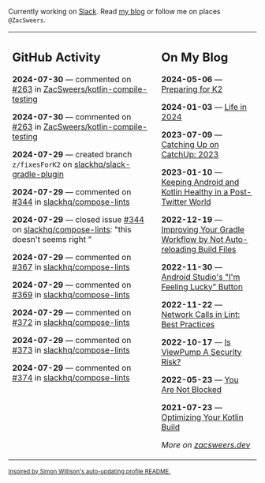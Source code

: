 Currently working on [Slack](https://slack.com/). Read [my blog](https://zacsweers.dev/) or follow me on places `@ZacSweers`.

<table><tr><td valign="top" width="60%">

## GitHub Activity
<!-- githubActivity starts -->
**2024-07-30** — commented on [#263](https://github.com/ZacSweers/kotlin-compile-testing/pull/263#issuecomment-2258553685) in [ZacSweers/kotlin-compile-testing](https://github.com/ZacSweers/kotlin-compile-testing)

**2024-07-30** — commented on [#263](https://github.com/ZacSweers/kotlin-compile-testing/pull/263#issuecomment-2258400804) in [ZacSweers/kotlin-compile-testing](https://github.com/ZacSweers/kotlin-compile-testing)

**2024-07-29** — created branch `z/fixesForK2` on [slackhq/slack-gradle-plugin](https://github.com/slackhq/slack-gradle-plugin)

**2024-07-29** — commented on [#344](https://github.com/slackhq/compose-lints/issues/344#issuecomment-2256805251) in [slackhq/compose-lints](https://github.com/slackhq/compose-lints)

**2024-07-29** — closed issue [#344](https://github.com/slackhq/compose-lints/issues/344) on [slackhq/compose-lints](https://github.com/slackhq/compose-lints): "this doesn't seems right "

**2024-07-29** — commented on [#367](https://github.com/slackhq/compose-lints/issues/367#issuecomment-2256803646) in [slackhq/compose-lints](https://github.com/slackhq/compose-lints)

**2024-07-29** — commented on [#369](https://github.com/slackhq/compose-lints/issues/369#issuecomment-2256803116) in [slackhq/compose-lints](https://github.com/slackhq/compose-lints)

**2024-07-29** — commented on [#372](https://github.com/slackhq/compose-lints/issues/372#issuecomment-2256801914) in [slackhq/compose-lints](https://github.com/slackhq/compose-lints)

**2024-07-29** — commented on [#373](https://github.com/slackhq/compose-lints/issues/373#issuecomment-2256800096) in [slackhq/compose-lints](https://github.com/slackhq/compose-lints)

**2024-07-29** — commented on [#374](https://github.com/slackhq/compose-lints/issues/374#issuecomment-2256799955) in [slackhq/compose-lints](https://github.com/slackhq/compose-lints)
<!-- githubActivity ends -->
</td><td valign="top" width="40%">

## On My Blog
<!-- blog starts -->
**2024-05-06** — [Preparing for K2](https://www.zacsweers.dev/preparing-for-k2/)

**2024-01-03** — [Life in 2024](https://www.zacsweers.dev/life-in-2024/)

**2023-07-09** — [Catching Up on CatchUp: 2023](https://www.zacsweers.dev/catching-up-on-catchup-2023/)

**2023-01-10** — [Keeping Android and Kotlin Healthy in a Post-Twitter World](https://www.zacsweers.dev/keeping-android-healthy/)

**2022-12-19** — [Improving Your Gradle Workflow by Not Auto-reloading Build Files](https://www.zacsweers.dev/improving-your-workflow-by-not-auto-reloading-build-files/)

**2022-11-30** — [Android Studio's "I'm Feeling Lucky" Button](https://www.zacsweers.dev/android-studios-im-feeling-lucky-button/)

**2022-11-22** — [Network Calls in Lint: Best Practices](https://www.zacsweers.dev/network-calls-in-lint-best-practices/)

**2022-10-17** — [Is ViewPump A Security Risk?](https://www.zacsweers.dev/is-viewpump-a-security-risk/)

**2022-05-23** — [You Are Not Blocked](https://www.zacsweers.dev/you-are-not-blocked/)

**2021-07-23** — [Optimizing Your Kotlin Build](https://www.zacsweers.dev/optimizing-your-kotlin-build/)
<!-- blog ends -->
_More on [zacsweers.dev](https://zacsweers.dev/)_
</td></tr></table>

<sub><a href="https://simonwillison.net/2020/Jul/10/self-updating-profile-readme/">Inspired by Simon Willison's auto-updating profile README.</a></sub>